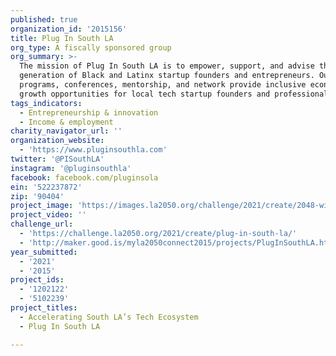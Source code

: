 ```yaml
---
published: true
organization_id: '2015156'
title: Plug In South LA
org_type: A fiscally sponsored group
org_summary: >-
  The mission of Plug In South LA is to empower, support, and advise the next
  generation of Black and Latinx startup founders and entrepreneurs. Our
  programs, conferences, mentorship, and network provide inclusive economic
  growth opportunities for local tech startup founders and professionals.
tags_indicators:
  - Entrepreneurship & innovation
  - Income & employment
charity_navigator_url: ''
organization_website:
  - 'https://www.pluginsouthla.com'
twitter: '@PISouthLA'
instagram: '@pluginsouthla'
facebook: facebook.com/pluginsola
ein: '522237872'
zip: '90404'
project_image: 'https://images.la2050.org/challenge/2021/create/2048-wide/plug-in-south-la.jpg'
project_video: ''
challenge_url:
  - 'https://challenge.la2050.org/2021/create/plug-in-south-la/'
  - 'http://maker.good.is/myla2050connect2015/projects/PlugInSouthLA.html'
year_submitted:
  - '2021'
  - '2015'
project_ids:
  - '1202122'
  - '5102239'
project_titles:
  - Accelerating South LA’s Tech Ecosystem
  - Plug In South LA

---
```

